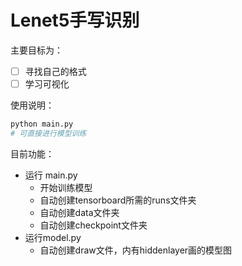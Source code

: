 # Lenet5手写识别

主要目标为：

- [ ] 寻找自己的格式
- [ ] 学习可视化

使用说明：

```python
python main.py 
# 可直接进行模型训练
```

目前功能：

- 运行 main.py  
  - 开始训练模型
  - 自动创建tensorboard所需的runs文件夹
  - 自动创建data文件夹
  - 自动创建checkpoint文件夹
- 运行model.py
  - 自动创建draw文件，内有hiddenlayer画的模型图

